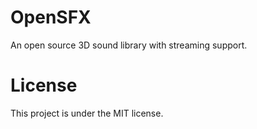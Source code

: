 # OpenSFX
An open source 3D sound library with streaming support.

# License
This project is under the MIT license.